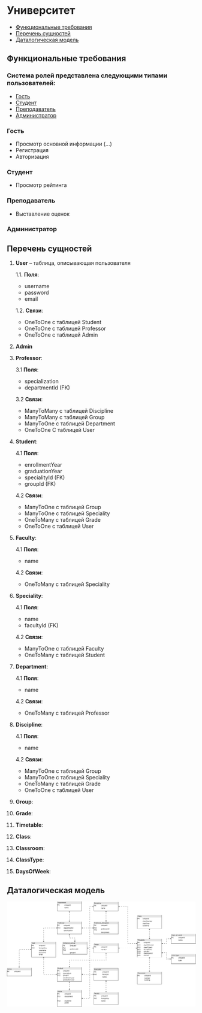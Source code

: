# Университет  
- [Функциональные требования](#функциональные-требования)
- [Перечень сущностей](#перечень-сущностей)
- [Даталогическая модель](#даталогическая-модель)

## Функциональные требования
### Система ролей представлена следующими типами пользователей:
- [Гость](#гость)
- [Студент](#студент)
- [Преподаватель](#преподаватель)
- [Администратор](#администратор)

### Гость
- Просмотр основной информации (...)
- Регистрация
- Авторизация  
### Студент
- Просмотр рейтинга
### Преподаватель
- Выставление оценок
### Администратор

## Перечень сущностей
1. **User** – таблица, описывающая пользователя
   
    1.1. **Поля**:
    - username
    - password
    - email
      
    1.2. **Связи**:
    - OneToOne с таблицей Student
    - OneToOne с таблицей Professor
    - OneToOne с таблицей Admin
  
2. **Admin**
3. **Professor**:

   3.1 **Поля**:
    - specialization
    - departmentId (FK)
   
   3.2 **Связи**:
   - ManyToMany с таблицей Discipline
   - ManyToMany с таблицей Group
   - ManyToOne с таблицей Department
   - OneToOne С таблицей User

4. **Student**:

   4.1 **Поля**:
   - enrollmentYear
   - graduationYear
   - specialityId (FK)
   - groupId (FK)

   4.2 **Связи**:
   - ManyToOne с таблицей Group
   - ManyToOne с таблицей Speciality
   - OneToMany с таблицей Grade
   - OneToOne с таблицей User
  
5. **Faculty**:
   
    4.1 **Поля**:
   - name

   4.2 **Связи**:
   - OneToMany с таблицей Speciality
   
6. **Speciality**:
   
    4.1 **Поля**:
   - name
   - facultyId (FK)

   4.2 **Связи**:
   - ManyToOne с таблицей Faculty
   - OneToMany с таблицей Student
     
7. **Department**:

    4.1 **Поля**:
   - name

   4.2 **Связи**:
   - OneToMany с таблицей Professor
   
8. **Discipline**:

    4.1 **Поля**:
   - name

   4.2 **Связи**:
   - ManyToOne с таблицей Group
   - ManyToOne с таблицей Speciality
   - OneToMany с таблицей Grade
   - OneToOne с таблицей User
   
10. **Group**:
11. **Grade**:
12. **Timetable**:
13. **Class**:
14. **Classroom**:
15. **ClassType**:
16. **DaysOfWeek**:

## Даталогическая модель
![db_diagram](university_db.png)

